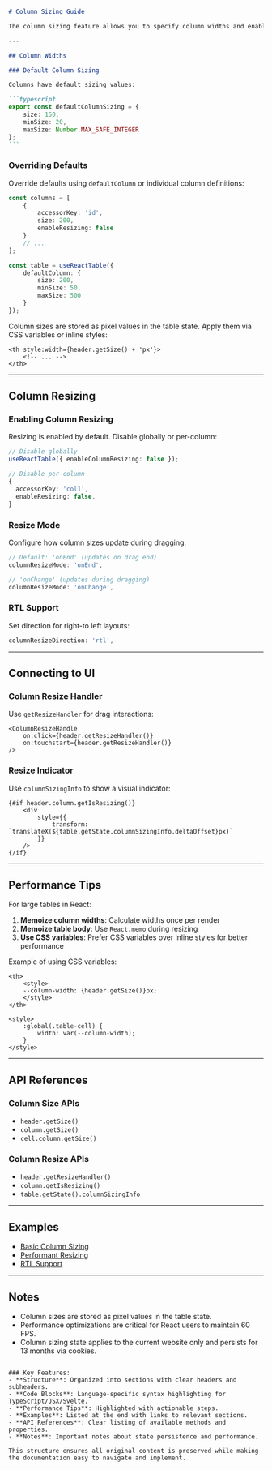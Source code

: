 ````markdown
# Column Sizing Guide

The column sizing feature allows you to specify column widths and enable dynamic resizing. This guide covers configuration, APIs, and best practices for implementing column resizing in TanStack Table v8 with Svelte.

---

## Column Widths

### Default Column Sizing

Columns have default sizing values:

```typescript
export const defaultColumnSizing = {
	size: 150,
	minSize: 20,
	maxSize: Number.MAX_SAFE_INTEGER
};
```
````

### Overriding Defaults

Override defaults using `defaultColumn` or individual column definitions:

```typescript
const columns = [
	{
		accessorKey: 'id',
		size: 200,
		enableResizing: false
	}
	// ...
];

const table = useReactTable({
	defaultColumn: {
		size: 200,
		minSize: 50,
		maxSize: 500
	}
});
```

Column sizes are stored as pixel values in the table state. Apply them via CSS variables or inline styles:

```svelte
<th style:width={header.getSize() + 'px'}>
	<!-- ... -->
</th>
```

---

## Column Resizing

### Enabling Column Resizing

Resizing is enabled by default. Disable globally or per-column:

```typescript
// Disable globally
useReactTable({ enableColumnResizing: false });

// Disable per-column
{
  accessorKey: 'col1',
  enableResizing: false,
}
```

### Resize Mode

Configure how column sizes update during dragging:

```typescript
// Default: 'onEnd' (updates on drag end)
columnResizeMode: 'onEnd',

// 'onChange' (updates during dragging)
columnResizeMode: 'onChange',
```

### RTL Support

Set direction for right-to left layouts:

```typescript
columnResizeDirection: 'rtl',
```

---

## Connecting to UI

### Column Resize Handler

Use `getResizeHandler` for drag interactions:

```svelte
<ColumnResizeHandle
	on:click={header.getResizeHandler()}
	on:touchstart={header.getResizeHandler()}
/>
```

### Resize Indicator

Use `columnSizingInfo` to show a visual indicator:

```svelte
{#if header.column.getIsResizing()}
	<div
		style={{
			transform: `translateX(${table.getState.columnSizingInfo.deltaOffset}px)`
		}}
	/>
{/if}
```

---

## Performance Tips

For large tables in React:

1. **Memoize column widths**: Calculate widths once per render
2. **Memoize table body**: Use `React.memo` during resizing
3. **Use CSS variables**: Prefer CSS variables over inline styles for better performance

Example of using CSS variables:

```svelte
<th>
	<style>
    --column-width: {header.getSize()}px;
	</style>
</th>

<style>
	:global(.table-cell) {
		width: var(--column-width);
	}
</style>
```

---

## API References

### Column Size APIs

- `header.getSize()`
- `column.getSize()`
- `cell.column.getSize()`

### Column Resize APIs

- `header.getResizeHandler()`
- `column.getIsResizing()`
- `table.getState().columnSizingInfo`

---

## Examples

- [Basic Column Sizing](#column-sizing)
- [Performant Resizing](#advanced-column-resizing-performance)
- [RTL Support](#column-resize-direction)

---

## Notes

- Column sizes are stored as pixel values in the table state.
- Performance optimizations are critical for React users to maintain 60 FPS.
- Column sizing state applies to the current website only and persists for 13 months via cookies.

```

### Key Features:
- **Structure**: Organized into sections with clear headers and subheaders.
- **Code Blocks**: Language-specific syntax highlighting for TypeScript/JSX/Svelte.
- **Performance Tips**: Highlighted with actionable steps.
- **Examples**: Listed at the end with links to relevant sections.
- **API References**: Clear listing of available methods and properties.
- **Notes**: Important notes about state persistence and performance.

This structure ensures all original content is preserved while making the documentation easy to navigate and implement.
```
